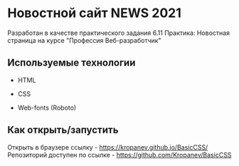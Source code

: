 # Новостной сайт NEWS 2021

Разработан в качестве практического задания 6.11 Практика: Новостная страница на курсе "Профессия Веб-разработчик"

## Используемые технологии

* HTML

* CSS 

* Web-fonts (Roboto)

## Как открыть/запустить

Открыть в браузере ссылку - https://kropanev.github.io/BasicCSS/
Репозиторий доступен по ссылке - https://github.com/Kropanev/BasicCSS